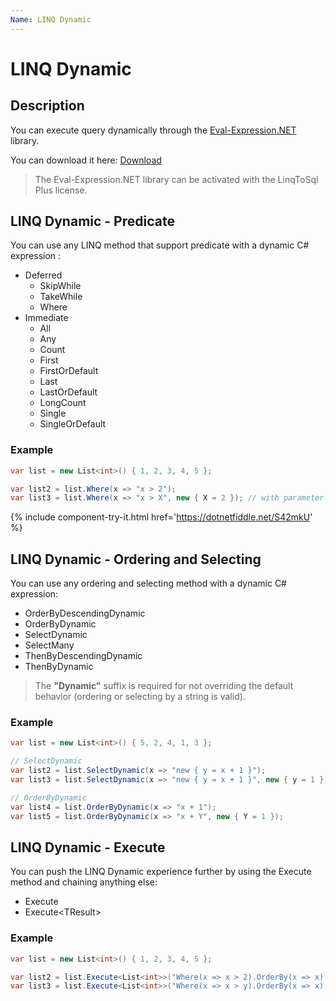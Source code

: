 ```yaml
---
Name: LINQ Dynamic
---
```


# LINQ Dynamic

## Description
You can execute query dynamically through the [Eval-Expression.NET](http://eval-expression.net/) library.

You can download it here: [Download](http://eval-expression.net/download)

> The Eval-Expression.NET library can be activated with the LinqToSql Plus license. 

## LINQ Dynamic - Predicate
You can use any LINQ method that support predicate with a dynamic C# expression :

- Deferred
   - SkipWhile
   - TakeWhile
   - Where
- Immediate
   - All
   - Any
   - Count
   - First
   - FirstOrDefault
   - Last
   - LastOrDefault
   - LongCount
   - Single
   - SingleOrDefault

### Example
```csharp
var list = new List<int>() { 1, 2, 3, 4, 5 };

var list2 = list.Where(x => "x > 2");
var list3 = list.Where(x => "x > X", new { X = 2 }); // with parameter
```
{% include component-try-it.html href='https://dotnetfiddle.net/S42mkU' %}

## LINQ Dynamic - Ordering and Selecting
You can use any ordering and selecting method with a dynamic C# expression: 

 - OrderByDescendingDynamic
 - OrderByDynamic
 - SelectDynamic
 - SelectMany
 - ThenByDescendingDynamic
 - ThenByDynamic

> The **"Dynamic"** suffix is required for not overriding the default behavior (ordering or selecting by a string is valid).

### Example
```csharp
var list = new List<int>() { 5, 2, 4, 1, 3 };

// SelectDynamic
var list2 = list.SelectDynamic(x => "new { y = x + 1 }");
var list3 = list.SelectDynamic(x => "new { y = x + 1 }", new { y = 1 });

// OrderByDynamic
var list4 = list.OrderByDynamic(x => "x + 1");
var list5 = list.OrderByDynamic(x => "x + Y", new { Y = 1 });
```

## LINQ Dynamic - Execute
You can push the LINQ Dynamic experience further by using the Execute method and chaining anything else:

- Execute
- Execute&lt;TResult&gt;

### Example
```csharp
var list = new List<int>() { 1, 2, 3, 4, 5 };

var list2 = list.Execute<List<int>>("Where(x => x > 2).OrderBy(x => x).ToList()");
var list3 = list.Execute<List<int>>("Where(x => x > y).OrderBy(x => x).ToList()", new { y = 2 });
```
